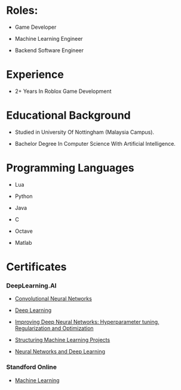 # Roles:

* Game Developer
  
* Machine Learning Engineer

* Backend Software Engineer

# Experience

* 2+ Years In Roblox Game Development

# Educational Background

* Studied in University Of Nottingham (Malaysia Campus).

* Bachelor Degree In Computer Science With Artificial Intelligence.

# Programming Languages

* Lua

* Python

* Java

* C

* Octave

* Matlab   

# Certificates

### DeepLearning.AI

* [Convolutional Neural Networks](coursera.org/verify/ZZS8TFAGGNW9)

* [Deep Learning](coursera.org/verify/specialization/3SJFZM7ZPDZS)

* [Improving Deep Neural Networks: Hyperparameter tuning, Regularization and Optimization](coursera.org/verify/8RFGAXVK2THQ) 

* [Structuring Machine Learning Projects](coursera.org/verify/4UHVY7NJW59F)

* [Neural Networks and Deep Learning](coursera.org/verify/2X6P8CLXGCAY)

### Standford Online

* [Machine Learning](coursera.org/verify/MGYTY9BKB76A)
